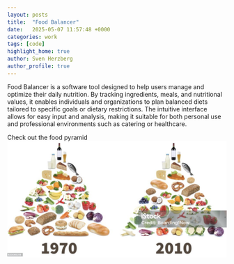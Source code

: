 ```yaml
---
layout: posts
title:  "Food Balancer"
date:   2025-05-07 11:57:48 +0000
categories: work
tags: [code]
highlight_home: true
author: Sven Herzberg
author_profile: true
---
```

Food Balancer is a software tool designed to help users manage and optimize their daily nutrition. By tracking ingredients, meals, and nutritional values, it enables individuals and organizations to plan balanced diets tailored to specific goals or dietary restrictions. The intuitive interface allows for easy input and analysis, making it suitable for both personal use and professional environments such as catering or healthcare.

Check out the food pyramid
![food pyramid](/assets/images/foodpyramid.png)